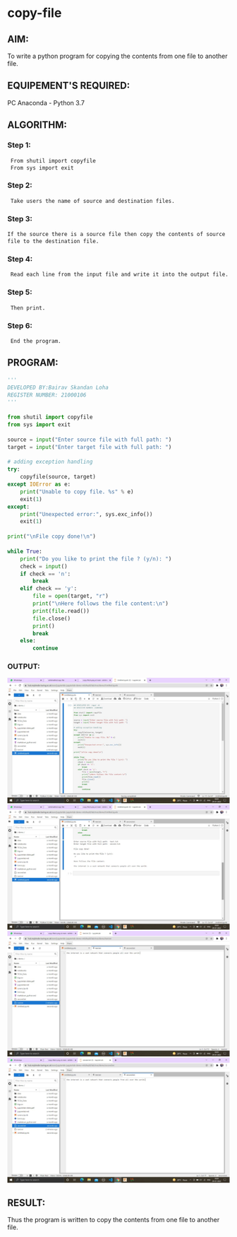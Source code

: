 # copy-file
## AIM:
To write a python program for copying the contents from one file to another file.
## EQUIPEMENT'S REQUIRED: 
PC
Anaconda - Python 3.7
## ALGORITHM: 
### Step 1:
     From shutil import copyfile
     From sys import exit
### Step 2: 
     Take users the name of source and destination files.
 ### Step 3: 
    If the source there is a source file then copy the contents of source file to the destination file.
### Step 4:  
     Read each line from the input file and write it into the output file.
### Step 5: 
     Then print.
### Step 6: 
     End the program.
## PROGRAM:
~~~ python
'''
DEVELOPED BY:Bairav Skandan Loha
REGISTER NUMBER: 21000106
'''

from shutil import copyfile
from sys import exit

source = input("Enter source file with full path: ")
target = input("Enter target file with full path: ")

# adding exception handling
try:
    copyfile(source, target)
except IOError as e:
    print("Unable to copy file. %s" % e)
    exit(1)
except:
    print("Unexpected error:", sys.exc_info())
    exit(1)

print("\nFile copy done!\n")

while True:
    print("Do you like to print the file ? (y/n): ")
    check = input()
    if check == 'n':
        break
    elif check == 'y':
        file = open(target, "r")
        print("\nHere follows the file content:\n")
        print(file.read())
        file.close()
        print()
        break
    else:
        continue
~~~
### OUTPUT:
![OUTPUT](output1.jpeg)
![output](output2.jpeg)
![output](output3.jpeg)
![output](output4.jpeg)

## RESULT:
Thus the program is written to copy the contents from one file to another file.
